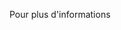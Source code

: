 <Token xmlns:xlink="http://www.w3.org/1999/xlink">Pour plus d'informations</Token>

<!--HONumber=Jun16_HO4-->


